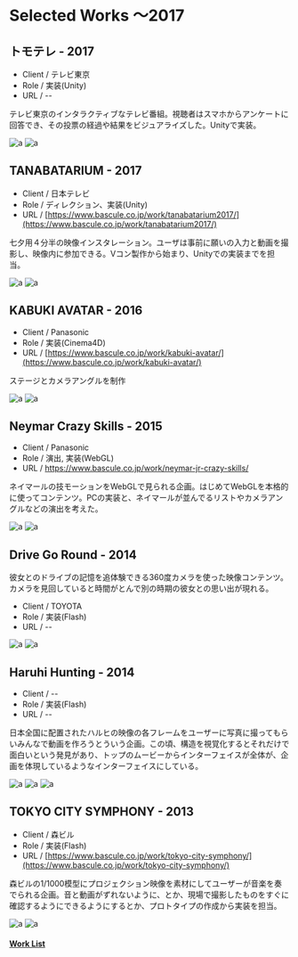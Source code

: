 
# Selected Works 〜2017

## トモテレ - 2017

* Client / テレビ東京
* Role / 実装(Unity)
* URL / --

テレビ東京のインタラクティブなテレビ番組。視聴者はスマホからアンケートに回答でき、その投票の経過や結果をビジュアライズした。Unityで実装。

![a](./tomo/02.jpg)
![a](./tomo/03.jpg)


## TANABATARIUM - 2017

* Client / 日本テレビ
* Role / ディレクション、実装(Unity)
* URL / [https://www.bascule.co.jp/work/tanabatarium2017/](https://www.bascule.co.jp/work/tanabatarium2017/)

七夕用４分半の映像インスタレーション。ユーザは事前に願いの入力と動画を撮影し、映像内に参加できる。Vコン製作から始まり、Unityでの実装までを担当。

![a](./tanabata/01.jpg)
![a](./tanabata/02.jpg)


## KABUKI AVATAR - 2016

* Client / Panasonic
* Role / 実装(Cinema4D)
* URL / [https://www.bascule.co.jp/work/kabuki-avatar/](https://www.bascule.co.jp/work/kabuki-avatar/)

ステージとカメラアングルを制作

![a](./kabuki/01.jpg)
![a](./kabuki/02.jpg)


## Neymar Crazy Skills - 2015
* Client / Panasonic 
* Role / 演出, 実装(WebGL)
* URL / https://www.bascule.co.jp/work/neymar-jr-crazy-skills/

ネイマールの技モーションをWebGLで見られる企画。はじめてWebGLを本格的に使ってコンテンツ。PCの実装と、ネイマールが並んでるリストやカメラアングルなどの演出を考えた。

![a](./neymar/01.jpg)
![a](./neymar/02.jpg)




## Drive Go Round - 2014

彼女とのドライブの記憶を追体験できる360度カメラを使った映像コンテンツ。カメラを見回していると時間がとんで別の時期の彼女との思い出が現れる。

* Client / TOYOTA
* Role / 実装(Flash)
* URL / --

![a](./drive/drive01.jpg)
![a](./drive/drive02.jpg)


## Haruhi Hunting - 2014

* Client / --
* Role / 実装(Flash)
* URL / --

日本全国に配置されたハルヒの映像の各フレームをユーザーに写真に撮ってもらいみんなで動画を作ろうとういう企画。この頃、構造を視覚化するとそれだけで面白いという発見があり、トップのムービーからインターフェイスが全体が、企画を体現しているようなインターフェイスにしている。

![a](./haruhi/01.jpg)
![a](./haruhi/02.jpg)
![a](./haruhi/03.jpg)


## TOKYO CITY SYMPHONY - 2013
* Client / 森ビル
* Role / 実装(Flash)
* URL / [https://www.bascule.co.jp/work/tokyo-city-symphony/](https://www.bascule.co.jp/work/tokyo-city-symphony/)

森ビルの1/1000模型にプロジェクション映像を素材にしてユーザーが音楽を奏でられる企画。音と動画がずれないように、とか、現場で撮影したものをすぐに確認するようにできるようにするとか、プロトタイプの作成から実装を担当。

![a](./tcs/01.jpg)
![a](./tcs/02.jpg)

#### [Work List](https://kitasenjudesign.github.io/work/)



